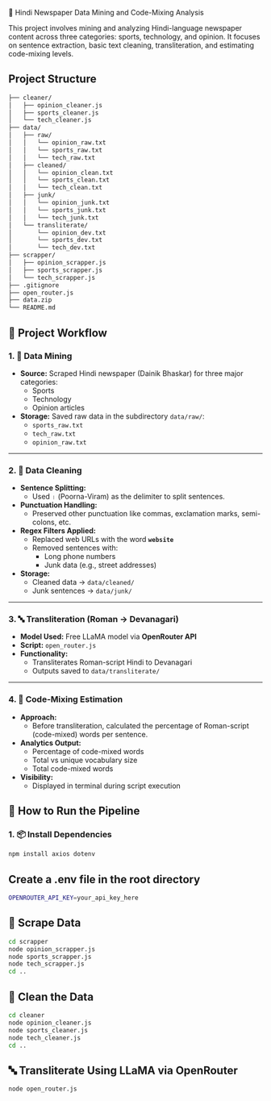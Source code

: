 📰 Hindi Newspaper Data Mining and Code-Mixing Analysis

This project involves mining and analyzing Hindi-language newspaper content across three categories: sports, technology, and opinion. It focuses on sentence extraction, basic text cleaning, transliteration, and estimating code-mixing levels.

## Project Structure
```bash
├── cleaner/
│   ├── opinion_cleaner.js       
│   ├── sports_cleaner.js        
│   └── tech_cleaner.js         
├── data/
│   ├── raw/
│   │   └── opinion_raw.txt
│   │   └── sports_raw.txt
│   │   └── tech_raw.txt
│   ├── cleaned/
│   │   └── opinion_clean.txt
│   │   └── sports_clean.txt
│   │   └── tech_clean.txt
│   ├── junk/
│   │   └── opinion_junk.txt
│   │   └── sports_junk.txt
│   │   └── tech_junk.txt
│   └── transliterate/
│       └── opinion_dev.txt
│       └── sports_dev.txt
│       └── tech_dev.txt
├── scrapper/
│   ├── opinion_scrapper.js       
│   ├── sports_scrapper.js        
│   └── tech_scrapper.js         
├── .gitignore
├── open_router.js
├── data.zip 
└── README.md
```

## 📌 Project Workflow

### 1. 📰 Data Mining

- **Source:** Scraped Hindi newspaper (Dainik Bhaskar) for three major categories:
  - Sports
  - Technology
  - Opinion articles
- **Storage:** Saved raw data in the subdirectory `data/raw/`:
  - `sports_raw.txt`
  - `tech_raw.txt`
  - `opinion_raw.txt`

---

### 2. 🧹 Data Cleaning

- **Sentence Splitting:** 
  - Used `।` (Poorna-Viram) as the delimiter to split sentences.
- **Punctuation Handling:** 
  - Preserved other punctuation like commas, exclamation marks, semi-colons, etc.
- **Regex Filters Applied:**
  - Replaced web URLs with the word **`website`**
  - Removed sentences with:
    - Long phone numbers
    - Junk data (e.g., street addresses)
- **Storage:**
  - Cleaned data → `data/cleaned/`
  - Junk sentences → `data/junk/`

---

### 3. 🔤 Transliteration (Roman → Devanagari)

- **Model Used:** Free LLaMA model via **OpenRouter API**
- **Script:** `open_router.js`
- **Functionality:** 
  - Transliterates Roman-script Hindi to Devanagari
  - Outputs saved to `data/transliterate/`

---

### 4. 🔎 Code-Mixing Estimation

- **Approach:**
  - Before transliteration, calculated the percentage of Roman-script (code-mixed) words per sentence.
- **Analytics Output:**
  - Percentage of code-mixed words
  - Total vs unique vocabulary size
  - Total code-mixed words
- **Visibility:** 
  - Displayed in terminal during script execution


## 🚀 How to Run the Pipeline

### 1. 📦 Install Dependencies

```bash
npm install axios dotenv
```

## Create a .env file in the root directory
```bash
OPENROUTER_API_KEY=your_api_key_here
```

## 📰 Scrape Data
```bash
cd scrapper
node opinion_scrapper.js
node sports_scrapper.js
node tech_scrapper.js
cd ..
```

## 🧹 Clean the Data
```bash
cd cleaner
node opinion_cleaner.js
node sports_cleaner.js
node tech_cleaner.js
cd ..
```

## 🔤 Transliterate Using LLaMA via OpenRouter
```bash
node open_router.js
```